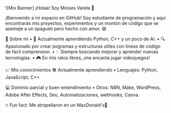 ![Moi Banner]
¡Holaa! Soy Moises Varela 👋

¡Bienvenido a mi espacio en GitHub! Soy estudiante de programación y aquí encontrarás mis proyectos, experimentos y un montón de código que se asemeje a un spagueti pero hecho con amor. 😅

🚀 Sobre mí 
• 🌱 Actualmente aprendiendo Python, C++ y un poco de AI. 
• 🔍 Apasionado por crear pogramas y estructuras utiles con líneas de código de facil comprension. 
• 💡 Siempre buscando mejorar y aprender nuevas tecnologías. 
• 🎮 En mis ratos libres, ¡me encanta jugar videojuegos!

📈 Mis conocimientos
🛠️ Actualmente aprendiendo 
• Lenguajes: Python, JavaScript, C++

💻 Dominio parcial y buen entendimiento 
• Otros: N8N, Make, WordPress, Adobe After Effects, Seo, Automatizaciones, webhooks, Canva.

⚡ Fun fact: Me atropellaron en un MacDonald's🥸

<!--
**DrageCometa/DrageCometa** is a ✨ _special_ ✨ repository because its `README.md` (this file) appears on your GitHub profile.

Here are some ideas to get you started:

- 🔭 I’m currently working on ...
- 🌱 I’m currently learning ...
- 👯 I’m looking to collaborate on ...
- 🤔 I’m looking for help with ...
- 💬 Ask me about ...
- 📫 How to reach me: ...
- 😄 Pronouns: ...
- ⚡ Fun fact: ...
-->

